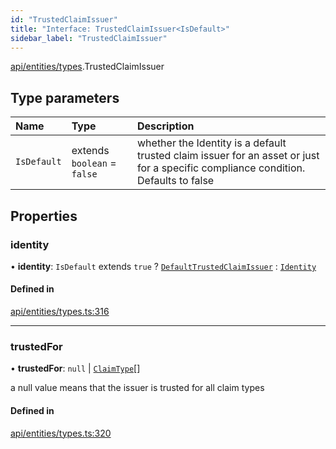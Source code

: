 ```yaml
---
id: "TrustedClaimIssuer"
title: "Interface: TrustedClaimIssuer<IsDefault>"
sidebar_label: "TrustedClaimIssuer"
---
```


[api/entities/types](../../../../../modules/API/Entities/Types/Types.md).TrustedClaimIssuer

## Type parameters

| Name | Type | Description |
| :------ | :------ | :------ |
| `IsDefault` | extends `boolean` = ``false`` | whether the Identity is a default trusted claim issuer for an asset or just for a specific compliance condition. Defaults to false |

## Properties

### identity

• **identity**: `IsDefault` extends ``true`` ? [`DefaultTrustedClaimIssuer`](../../../../../classes/API/Entities/DefaultTrustedClaimIssuer/DefaultTrustedClaimIssuer.md) : [`Identity`](../../../../../classes/API/Entities/Identity/Identity.md)

#### Defined in

[api/entities/types.ts:316](https://github.com/PolymeshAssociation/polymesh-sdk/blob/8a9e72221/src/api/entities/types.ts#L316)

___

### trustedFor

• **trustedFor**: ``null`` \| [`ClaimType`](../../../../../enums/API/Entities/Types/ClaimType/ClaimType.md)[]

a null value means that the issuer is trusted for all claim types

#### Defined in

[api/entities/types.ts:320](https://github.com/PolymeshAssociation/polymesh-sdk/blob/8a9e72221/src/api/entities/types.ts#L320)
